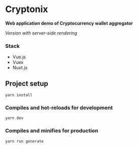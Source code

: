# Cryptonix

**Web application demo of Cryptocurrency wallet aggregator**

*Version with server-side rendering*

### Stack

- Vue.js
- Vuex
- Nuxt.js


## Project setup

`yarn install`

### Compiles and hot-reloads for development

`yarn dev`

### Compiles and minifies for production

`yarn run generate`

